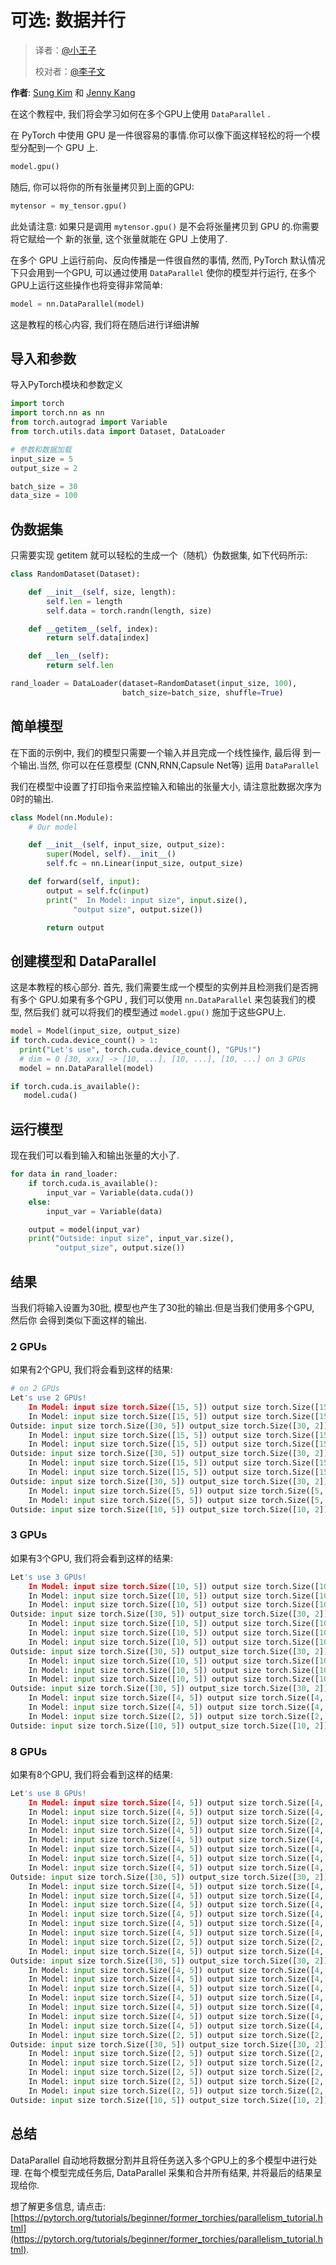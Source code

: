 # 可选: 数据并行

> 译者：[@小王子](https://github.com/VPrincekin)
> 
> 校对者：[@李子文](https://github.com/liziwenzzzz)

**作者**: [Sung Kim](https://github.com/hunkim) 和 [Jenny Kang](https://github.com/jennykang)

在这个教程中, 我们将会学习如何在多个GPU上使用 `DataParallel` .

在 PyTorch 中使用 GPU 是一件很容易的事情.你可以像下面这样轻松的将一个模型分配到一个 GPU 上.

```py
model.gpu()

```

随后, 你可以将你的所有张量拷贝到上面的GPU:

```py
mytensor = my_tensor.gpu()

```

此处请注意: 如果只是调用 `mytensor.gpu()` 是不会将张量拷贝到 GPU 的.你需要将它赋给一个 新的张量, 这个张量就能在 GPU 上使用了.

在多个 GPU 上运行前向、反向传播是一件很自然的事情, 然而, PyTorch 默认情况下只会用到一个GPU, 可以通过使用 `DataParallel` 使你的模型并行运行, 在多个GPU上运行这些操作也将变得非常简单:

```py
model = nn.DataParallel(model)

```

这是教程的核心内容, 我们将在随后进行详细讲解

## 导入和参数

导入PyTorch模块和参数定义

```py
import torch
import torch.nn as nn
from torch.autograd import Variable
from torch.utils.data import Dataset, DataLoader

# 参数和数据加载
input_size = 5
output_size = 2

batch_size = 30
data_size = 100

```

## 伪数据集

只需要实现 getitem 就可以轻松的生成一个（随机）伪数据集, 如下代码所示:

```py
class RandomDataset(Dataset):

    def __init__(self, size, length):
        self.len = length
        self.data = torch.randn(length, size)

    def __getitem__(self, index):
        return self.data[index]

    def __len__(self):
        return self.len

rand_loader = DataLoader(dataset=RandomDataset(input_size, 100),
                         batch_size=batch_size, shuffle=True)

```

## 简单模型

在下面的示例中, 我们的模型只需要一个输入并且完成一个线性操作, 最后得 到一个输出.当然, 你可以在任意模型 (CNN,RNN,Capsule Net等) 运用 `DataParallel`

我们在模型中设置了打印指令来监控输入和输出的张量大小, 请注意批数据次序为0时的输出.

```py
class Model(nn.Module):
    # Our model

    def __init__(self, input_size, output_size):
        super(Model, self).__init__()
        self.fc = nn.Linear(input_size, output_size)

    def forward(self, input):
        output = self.fc(input)
        print("  In Model: input size", input.size(),
              "output size", output.size())

        return output

```

## 创建模型和 DataParallel

这是本教程的核心部分. 首先, 我们需要生成一个模型的实例并且检测我们是否拥有多个 GPU.如果有多个GPU , 我们可以使用 `nn.DataParallel` 来包装我们的模型, 然后我们 就可以将我们的模型通过 `model.gpu()` 施加于这些GPU上.

```py
model = Model(input_size, output_size)
if torch.cuda.device_count() > 1:
  print("Let's use", torch.cuda.device_count(), "GPUs!")
  # dim = 0 [30, xxx] -> [10, ...], [10, ...], [10, ...] on 3 GPUs
  model = nn.DataParallel(model)

if torch.cuda.is_available():
   model.cuda()

```

## 运行模型

现在我们可以看到输入和输出张量的大小了.

```py
for data in rand_loader:
    if torch.cuda.is_available():
        input_var = Variable(data.cuda())
    else:
        input_var = Variable(data)

    output = model(input_var)
    print("Outside: input size", input_var.size(),
          "output_size", output.size())

```

## 结果

当我们将输入设置为30批, 模型也产生了30批的输出.但是当我们使用多个GPU, 然后你 会得到类似下面这样的输出.

### 2 GPUs

如果有2个GPU, 我们将会看到这样的结果:

```py
# on 2 GPUs
Let's use 2 GPUs!
    In Model: input size torch.Size([15, 5]) output size torch.Size([15, 2])
    In Model: input size torch.Size([15, 5]) output size torch.Size([15, 2])
Outside: input size torch.Size([30, 5]) output_size torch.Size([30, 2])
    In Model: input size torch.Size([15, 5]) output size torch.Size([15, 2])
    In Model: input size torch.Size([15, 5]) output size torch.Size([15, 2])
Outside: input size torch.Size([30, 5]) output_size torch.Size([30, 2])
    In Model: input size torch.Size([15, 5]) output size torch.Size([15, 2])
    In Model: input size torch.Size([15, 5]) output size torch.Size([15, 2])
Outside: input size torch.Size([30, 5]) output_size torch.Size([30, 2])
    In Model: input size torch.Size([5, 5]) output size torch.Size([5, 2])
    In Model: input size torch.Size([5, 5]) output size torch.Size([5, 2])
Outside: input size torch.Size([10, 5]) output_size torch.Size([10, 2])

```

### 3 GPUs

如果有3个GPU, 我们将会看到这样的结果:

```py
Let's use 3 GPUs!
    In Model: input size torch.Size([10, 5]) output size torch.Size([10, 2])
    In Model: input size torch.Size([10, 5]) output size torch.Size([10, 2])
    In Model: input size torch.Size([10, 5]) output size torch.Size([10, 2])
Outside: input size torch.Size([30, 5]) output_size torch.Size([30, 2])
    In Model: input size torch.Size([10, 5]) output size torch.Size([10, 2])
    In Model: input size torch.Size([10, 5]) output size torch.Size([10, 2])
    In Model: input size torch.Size([10, 5]) output size torch.Size([10, 2])
Outside: input size torch.Size([30, 5]) output_size torch.Size([30, 2])
    In Model: input size torch.Size([10, 5]) output size torch.Size([10, 2])
    In Model: input size torch.Size([10, 5]) output size torch.Size([10, 2])
    In Model: input size torch.Size([10, 5]) output size torch.Size([10, 2])
Outside: input size torch.Size([30, 5]) output_size torch.Size([30, 2])
    In Model: input size torch.Size([4, 5]) output size torch.Size([4, 2])
    In Model: input size torch.Size([4, 5]) output size torch.Size([4, 2])
    In Model: input size torch.Size([2, 5]) output size torch.Size([2, 2])
Outside: input size torch.Size([10, 5]) output_size torch.Size([10, 2])

```

### 8 GPUs

如果有8个GPU, 我们将会看到这样的结果:

```py
Let's use 8 GPUs!
    In Model: input size torch.Size([4, 5]) output size torch.Size([4, 2])
    In Model: input size torch.Size([4, 5]) output size torch.Size([4, 2])
    In Model: input size torch.Size([2, 5]) output size torch.Size([2, 2])
    In Model: input size torch.Size([4, 5]) output size torch.Size([4, 2])
    In Model: input size torch.Size([4, 5]) output size torch.Size([4, 2])
    In Model: input size torch.Size([4, 5]) output size torch.Size([4, 2])
    In Model: input size torch.Size([4, 5]) output size torch.Size([4, 2])
    In Model: input size torch.Size([4, 5]) output size torch.Size([4, 2])
Outside: input size torch.Size([30, 5]) output_size torch.Size([30, 2])
    In Model: input size torch.Size([4, 5]) output size torch.Size([4, 2])
    In Model: input size torch.Size([4, 5]) output size torch.Size([4, 2])
    In Model: input size torch.Size([4, 5]) output size torch.Size([4, 2])
    In Model: input size torch.Size([4, 5]) output size torch.Size([4, 2])
    In Model: input size torch.Size([4, 5]) output size torch.Size([4, 2])
    In Model: input size torch.Size([4, 5]) output size torch.Size([4, 2])
    In Model: input size torch.Size([2, 5]) output size torch.Size([2, 2])
    In Model: input size torch.Size([4, 5]) output size torch.Size([4, 2])
Outside: input size torch.Size([30, 5]) output_size torch.Size([30, 2])
    In Model: input size torch.Size([4, 5]) output size torch.Size([4, 2])
    In Model: input size torch.Size([4, 5]) output size torch.Size([4, 2])
    In Model: input size torch.Size([4, 5]) output size torch.Size([4, 2])
    In Model: input size torch.Size([4, 5]) output size torch.Size([4, 2])
    In Model: input size torch.Size([4, 5]) output size torch.Size([4, 2])
    In Model: input size torch.Size([4, 5]) output size torch.Size([4, 2])
    In Model: input size torch.Size([4, 5]) output size torch.Size([4, 2])
    In Model: input size torch.Size([2, 5]) output size torch.Size([2, 2])
Outside: input size torch.Size([30, 5]) output_size torch.Size([30, 2])
    In Model: input size torch.Size([2, 5]) output size torch.Size([2, 2])
    In Model: input size torch.Size([2, 5]) output size torch.Size([2, 2])
    In Model: input size torch.Size([2, 5]) output size torch.Size([2, 2])
    In Model: input size torch.Size([2, 5]) output size torch.Size([2, 2])
    In Model: input size torch.Size([2, 5]) output size torch.Size([2, 2])
Outside: input size torch.Size([10, 5]) output_size torch.Size([10, 2])

```

## 总结

DataParallel 自动地将数据分割并且将任务送入多个GPU上的多个模型中进行处理. 在每个模型完成任务后, DataParallel 采集和合并所有结果, 并将最后的结果呈现给你.

想了解更多信息, 请点击: [https://pytorch.org/tutorials/beginner/former_torchies/parallelism_tutorial.html](https://pytorch.org/tutorials/beginner/former_torchies/parallelism_tutorial.html).

